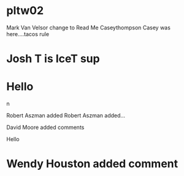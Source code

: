 # pltw02
Mark Van Velsor change to Read Me
 Caseythompson
Casey was here....tacos rule






Josh T is IceT sup
=======
Hello
=======
n

Robert Aszman added Robert Aszman added...




David Moore added comments



Hello


Wendy Houston added comment
=======




